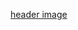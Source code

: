 
[header image](https://github.com/Mutaz94/mutaz94.github.io/blob/497c946e451fe94e8e0299387ef565b929a3cc8b/00-fig.png)
